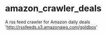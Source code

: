 amazon_crawler_deals
====================

A rss feed crawler for Amazon daily deals 'http://rssfeeds.s3.amazonaws.com/goldbox'
